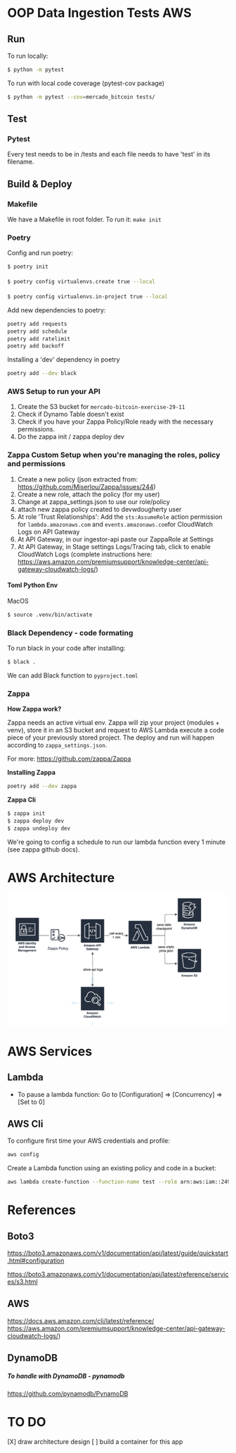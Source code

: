 # OOP Data Ingestion Tests AWS

## Run

To run locally:

```bash
$ python -m pytest
```

To run with local code coverage (pytest-cov package)

```bash
$ python -m pytest --cov=mercado_bitcoin tests/
``` 

## Test

### Pytest

Every test needs to be in /tests and each file needs to have 'test' in its filename.

## Build & Deploy

### Makefile

We have a Makefile in root folder. To run it: 
```make init```

### Poetry

Config and run poetry:
```bash
$ poetry init

$ poetry config virtualenvs.create true --local

$ poetry config virtualenvs.in-project true --local
```

Add new dependencies to poetry:

```bash
poetry add requests
poetry add schedule
poetry add ratelimit
poetry add backoff
```

Installing a 'dev' dependency in poetry

```bash
poetry add --dev black
```

### AWS Setup to run your API
1. Create the S3 bucket for ```mercado-bitcoin-exercise-29-11```
2. Check if Dynamo Table doesn't exist
3. Check if you have your Zappa Policy/Role ready with the necessary permissions.
4. Do the zappa init / zappa deploy dev

### Zappa Custom Setup when you're managing the roles, policy and permissions

1. Create a new policy (json extracted from: https://github.com/Miserlou/Zappa/issues/244)
2. Create a new role, attach the policy (for my user)
3. Change at zappa_settings.json to use our role/policy
4. attach new zappa policy created to devwdougherty user
5. At role 'Trust Relationships': Add the ```sts:AssumeRole``` action permission for ```lambda.amazonaws.com``` and ```events.amazonaws.com```for CloudWatch Logs on API Gateway
6. At API Gateway, in our ingestor-api paste our ZappaRole at Settings
7. At API Gateway, in Stage settings Logs/Tracing tab, click to enable CloudWatch Logs (complete instructions here: https://aws.amazon.com/premiumsupport/knowledge-center/api-gateway-cloudwatch-logs/)

#### Toml Python Env

MacOS
```bash
$ source .venv/bin/activate
```

### Black Dependency - code formating

To run black in your code after installing:
```bash
$ black .
```

We can add Black function to ```pyproject.toml```

### Zappa

**How Zappa work?**

Zappa needs an active virtual env. Zappa will zip your project (modules + venv), store it in an S3 bucket and request to AWS Lambda execute a code piece of your previously stored project. The deploy and run will happen according to ```zappa_settings.json```.

For more: https://github.com/zappa/Zappa

**Installing Zappa**

```bash
poetry add --dev zappa
````

**Zappa Cli**

```bash
$ zappa init
$ zappa deploy dev
$ zappa undeploy dev
```

We're going to config a schedule to run our lambda function every 1 minute (see zappa github docs).

# AWS Architecture

![oop-data-ingestion-tests-aws.png](oop-data-ingestion-tests-aws.png)

# AWS Services

## Lambda
- To pause a lambda function: Go to [Configuration] => [Concurrency] => [Set to 0]

## AWS Cli

To configure first time your AWS credentials and profile:
```bash
aws config
```

Create a Lambda function using an existing policy and code in a bucket:
```bash
aws lambda create-function --function-name test --role arn:aws:iam::249475567305:role/oop-data-ingest-dev-ZappaLambdaExecutionRole  --code S3Bucket=zappa-4jydpv22f
```

# References

## Boto3
https://boto3.amazonaws.com/v1/documentation/api/latest/guide/quickstart.html#configuration

https://boto3.amazonaws.com/v1/documentation/api/latest/reference/services/s3.html

## AWS
https://docs.aws.amazon.com/cli/latest/reference/
https://aws.amazon.com/premiumsupport/knowledge-center/api-gateway-cloudwatch-logs/)

## DynamoDB

##### To handle with DynamoDB - pynamodb
https://github.com/pynamodb/PynamoDB

# TO DO

[X] draw architecture design
[ ] build a container for this app
